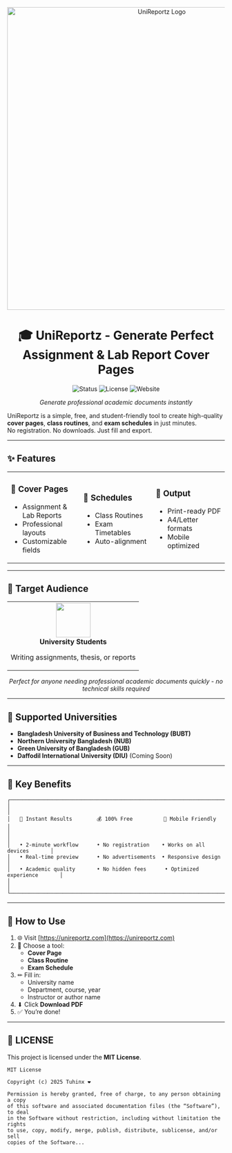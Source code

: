 <div align="center">
  <a href="https://unireportz.com/">
    <img src="https://unireportz.com/seo/og-image.png" alt="UniReportz Logo" width="700">
  </a>
  
  <h1>🎓 UniReportz - Generate Perfect Assignment & Lab Report Cover Pages </h1>
  
  <p>
    <img src="https://img.shields.io/badge/Status-Live-success?style=flat-square" alt="Status">
    <img src="https://img.shields.io/badge/License-MIT-blue?style=flat-square" alt="License">
    <img src="https://img.shields.io/badge/Website-unireportz.com-brightgreen?style=flat-square" alt="Website">
  </p>
</div>

<div align="center">
  <p><em>Generate professional academic documents instantly</em></p>
</div>

UniReportz is a simple, free, and student-friendly tool to create high-quality **cover pages**, **class routines**, and **exam schedules** in just minutes.  
No registration. No downloads. Just fill and export.

---

## ✨ Features

<table>
  <tr>
    <td width="33%">
      <h3>📝 Cover Pages</h3>
      <ul>
        <li>Assignment & Lab Reports</li>
        <li>Professional layouts</li>
        <li>Customizable fields</li>
      </ul>
    </td>
    <td width="33%">
      <h3>📅 Schedules</h3>
      <ul>
        <li>Class Routines</li>
        <li>Exam Timetables</li>
        <li>Auto-alignment</li>
      </ul>
    </td>
    <td width="33%">
      <h3>🎯 Output</h3>
      <ul>
        <li>Print-ready PDF</li>
        <li>A4/Letter formats</li>
        <li>Mobile optimized</li>
      </ul>
    </td>
  </tr>
</table>

---

## 👥 Target Audience

<div align="center">
  <table>
    <tr>
      <td align="center">
        <img src="https://img.icons8.com/fluency/96/000000/student-center.png" width="80"/>
        <br/>
        <strong>University Students</strong>
        <p>Writing assignments, thesis, or reports</p>
      </td>
    </tr>
  </table>
</div>

<p align="center">
  <em>Perfect for anyone needing professional academic documents quickly - no technical skills required</em>
</p>

---

## 🏫 Supported Universities

- **Bangladesh University of Business and Technology (BUBT)**
- **Northern University Bangladesh (NUB)**
- **Green University of Bangladesh (GUB)**
- **Daffodil International University (DIU)** (Coming Soon)

---

## 🌟 Key Benefits

```text
┌───────────────────────────────────────────────────────────────────────────────┐
│                                                                               │
│   🚀 Instant Results        💰 100% Free          📱 Mobile Friendly          │
│                                                                               │
│   • 2-minute workflow      • No registration    • Works on all devices       │
│   • Real-time preview      • No advertisements  • Responsive design          │
│   • Academic quality       • No hidden fees      • Optimized experience       │
│                                                                               │
└───────────────────────────────────────────────────────────────────────────────┘
```

---

## 🧭 How to Use

1. 🌐 Visit [https://unireportz.com](https://unireportz.com)
2. 🧾 Choose a tool:
   - **Cover Page**
   - **Class Routine**
   - **Exam Schedule**
3. ✏ Fill in:
   - University name
   - Department, course, year
   - Instructor or author name
4. ⬇ Click **Download PDF**
5. ✅ You’re done!

---

## 📄 LICENSE

This project is licensed under the **MIT License**.

```text
MIT License

Copyright (c) 2025 Tuhinx ❤️

Permission is hereby granted, free of charge, to any person obtaining a copy
of this software and associated documentation files (the “Software”), to deal
in the Software without restriction, including without limitation the rights
to use, copy, modify, merge, publish, distribute, sublicense, and/or sell
copies of the Software...
```
